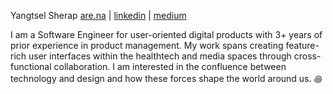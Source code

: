 Yangtsel Sherap
[are.na](https://www.are.na/yangtsel-sherap) | [linkedin](https://www.are.na/yangtsel-sherap) | [medium](https://medium.com/@ysherap) 

I am a Software Engineer for user-oriented digital products with 3+ years of prior experience in product management. My work spans creating feature-rich user interfaces within the healthtech and media spaces through cross-functional collaboration. I am interested in the confluence between technology and design and how these forces shape the world around us.
꩜

